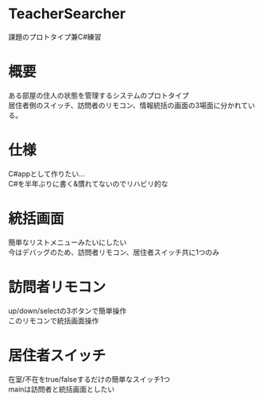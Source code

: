# TeacherSearcher
課題のプロトタイプ兼C#練習<br>

# 概要
ある部屋の住人の状態を管理するシステムのプロトタイプ<br>
居住者側のスイッチ、訪問者のリモコン、情報統括の画面の3場面に分かれている。<br>

# 仕様
C#appとして作りたい…<br>
C#を半年ぶりに書く&慣れてないのでリハビリ的な<br>

# 統括画面
簡単なリストメニューみたいにしたい<br>
今はデバッグのため、訪問者リモコン、居住者スイッチ共に1つのみ<br>

# 訪問者リモコン
up/down/selectの3ボタンで簡単操作<br>
このリモコンで統括画面操作<br>

# 居住者スイッチ
在室/不在をtrue/falseするだけの簡単なスイッチ1つ<br>
mainは訪問者と統括画面としたい<br>
